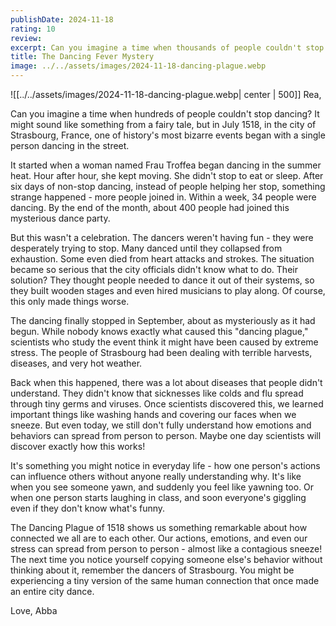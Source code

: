```yaml
---
publishDate: 2024-11-18
rating: 10
review:
excerpt: Can you imagine a time when thousands of people couldn't stop dancing? In 1518, a mysterious "dance fever" swept through a city, revealing fascinating insights about how our minds and behaviors can influence each other.
title: The Dancing Fever Mystery
image: ../../assets/images/2024-11-18-dancing-plague.webp
---
```


![[../../assets/images/2024-11-18-dancing-plague.webp| center | 500]]
Rea,

Can you imagine a time when hundreds of people couldn't stop dancing? It might sound like something from a fairy tale, but in July 1518, in the city of Strasbourg, France, one of history's most bizarre events began with a single person dancing in the street.

It started when a woman named Frau Troffea began dancing in the summer heat. Hour after hour, she kept moving. She didn't stop to eat or sleep. After six days of non-stop dancing, instead of people helping her stop, something strange happened - more people joined in. Within a week, 34 people were dancing. By the end of the month, about 400 people had joined this mysterious dance party.

But this wasn't a celebration. The dancers weren't having fun - they were desperately trying to stop. Many danced until they collapsed from exhaustion. Some even died from heart attacks and strokes. The situation became so serious that the city officials didn't know what to do. Their solution? They thought people needed to dance it out of their systems, so they built wooden stages and even hired musicians to play along. Of course, this only made things worse.

The dancing finally stopped in September, about as mysteriously as it had begun. While nobody knows exactly what caused this "dancing plague," scientists who study the event think it might have been caused by extreme stress. The people of Strasbourg had been dealing with terrible harvests, diseases, and very hot weather.

Back when this happened, there was a lot about diseases that people didn't understand. They didn't know that sicknesses like colds and flu spread through tiny germs and viruses. Once scientists discovered this, we learned important things like washing hands and covering our faces when we sneeze. But even today, we still don't fully understand how emotions and behaviors can spread from person to person. Maybe one day scientists will discover exactly how this works!

It's something you might notice in everyday life - how one person's actions can influence others without anyone really understanding why. It's like when you see someone yawn, and suddenly you feel like yawning too. Or when one person starts laughing in class, and soon everyone's giggling even if they don't know what's funny.

The Dancing Plague of 1518 shows us something remarkable about how connected we all are to each other. Our actions, emotions, and even our stress can spread from person to person - almost like a contagious sneeze! The next time you notice yourself copying someone else's behavior without thinking about it, remember the dancers of Strasbourg. You might be experiencing a tiny version of the same human connection that once made an entire city dance.

Love,
Abba
